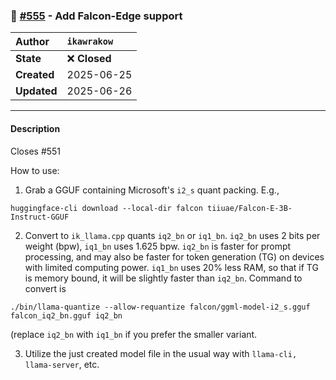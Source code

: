 ### 🔀 [#555](https://github.com/ikawrakow/ik_llama.cpp/pull/555) - Add Falcon-Edge support

| **Author** | `ikawrakow` |
| :--- | :--- |
| **State** | ❌ **Closed** |
| **Created** | 2025-06-25 |
| **Updated** | 2025-06-26 |

---

#### Description

Closes #551 

How to use:

1. Grab a GGUF containing Microsoft's `i2_s` quant packing. E.g.,
```
huggingface-cli download --local-dir falcon tiiuae/Falcon-E-3B-Instruct-GGUF
```

2. Convert to `ik_llama.cpp` quants `iq2_bn` or `iq1_bn`. `iq2_bn` uses 2 bits per weight (bpw), `iq1_bn` uses 1.625 bpw. `iq2_bn` is faster for prompt processing, and may also be faster for token generation (TG) on devices with limited computing power. `iq1_bn` uses 20% less RAM, so that if TG is memory bound, it will be slightly faster than `iq2_bn`. Command to convert is
```
./bin/llama-quantize --allow-requantize falcon/ggml-model-i2_s.gguf falcon_iq2_bn.gguf iq2_bn 
```
(replace `iq2_bn` with `iq1_bn` if you prefer the smaller variant.

3. Utilize the just created model file in the usual way with `llama-cli, llama-server`, etc.
